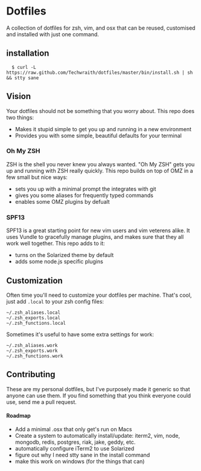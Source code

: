 # Dotfiles
A collection of dotfiles for zsh, vim, and osx that can be reused, customised and installed with just one command.

## installation

```
  $ curl -L https://raw.github.com/Techwraith/dotfiles/master/bin/install.sh | sh && stty sane
```

## Vision
Your dotfiles should not be something that you worry about. This repo does two things:

- Makes it stupid simple to get you up and running in a new environment
- Provides you with some simple, beautiful defaults for your terminal

### Oh My ZSH
ZSH is the shell you never knew you always wanted. "Oh My ZSH" gets you up and running with ZSH really quickly. This repo builds on top of OMZ in a few small but nice ways:

- sets you up with a minimal prompt the integrates with git
- gives you some aliases for frequently typed commands
- enables some OMZ plugins by defualt

### SPF13
SPF13 is a great starting point for new vim users and vim veterens alike. It uses Vundle to gracefully manage plugins, and makes sure that they all work well together. This repo adds to it:

- turns on the Solarized theme by default
- adds some node.js specific plugins

## Customization
Often time you'll need to customize your dotfiles per machine. That's cool, just add `.local` to your zsh config files:

```
~/.zsh_aliases.local
~/.zsh_exports.local
~/.zsh_functions.local
```

Sometimes it's useful to have some extra settings for work:

```
~/.zsh_aliases.work
~/.zsh_exports.work
~/.zsh_functions.work
```

## Contributing
These are my personal dotfiles, but I've purposely made it generic so that anyone can use them. If you find something that you think everyone could use, send me a pull request.

#### Roadmap

- Add a minimal .osx that only get's run on Macs
- Create a system to automatically install/update: iterm2, vim, node, mongodb, redis, postgres, riak, jake, geddy, etc.
- automatically configure iTerm2 to use Solarized
- figure out why I need stty sane in the install command
- make this work on windows (for the things that can)